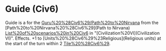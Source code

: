# Guide (Civ6)

Guide is a for the [Guru%20%28Civ6%29/Path%20to%20Nirvana](Guru) from the [Path%20to%20Nirvana%20%28Civ6%29](Path to Nirvana) [List%20of%20scenarios%20in%20Civ6](scenario) in "[Civilization%20VI](Civilization VI)".
Effects.
+1 to [Units%20%28Civ6%29%23Religious](Religious units) at the start of the turn within 2 [Tile%20%28Civ6%29](tiles).
